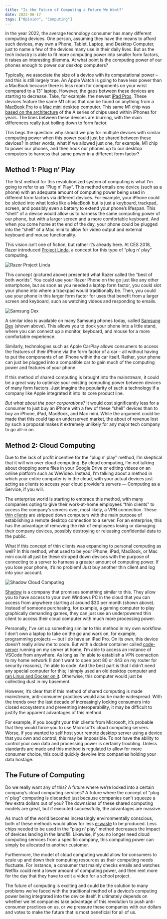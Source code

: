 ```yaml
---
title: "Is the Future of Computing a Future We Want?"
date: 2022-06-17
tags: ["Opinion", "Computing"]
---
```


In the year 2022, the average technology consumer has many different computing devices. One person, assuming they have the means to afford such devices, may own a Phone, Tablet, Laptop, and Desktop Computer, just to name a few of the devices many use in their daily lives. But as the tech industry is able to fit more computing power into smaller form factors, it raises an interesting dilemma. At what point is the computing power of our phones enough to power our desktop computers?

Typically, we associate the size of a device with its computational power – and this is still largely true. An Apple Watch is going to have less power than a MacBook because there is less room for components on your wrist compared to a 13” laptop. However, the gaps between these devices are starting to decrease. Take, for example, the newest [iPad Pros](https://support.apple.com/kb/SP843?locale=en_US). These devices feature the same M1 chips that can be found on anything from a [MacBook Pro](https://support.apple.com/kb/SP824?locale=en_US) to a [Mac mini](https://support.apple.com/kb/SP823?locale=en_US) desktop computer. This same M1 chip was [based on the architecture](https://www.pcmag.com/news/what-is-the-apple-m1-chip) of the A series of chips used within iPhones for years. The lines between these devices are blurring, with the main differences really just boiling down to form factor.

This begs the question: why should we pay for multiple devices with similar computing power when this power could just be shared between these devices? In other words, what if we allowed just one, for example, M1 chip to power our phones, and then hook our phones up to our desktop computers to harness that same power in a different form factor?

## Method 1: Plug n’ Play

The first method for this revolutionized system of computing is what I’m going to refer to as “Plug n’ Play”. This method entails one device (such as a phone) with an adequate amount of computing power being used in different form factors via different devices. For example, your iPhone could be slotted into what looks like a MacBook but is just a keyboard, trackpad, screen, and possibly even a battery to extend your phone’s lifespan. This “shell” of a device would allow us to harness the same computing power of our phone, but with a larger screen and a more comfortable keyboard. And when you come home at the end of the day, your phone could be plugged into the “shell” of a Mac mini to allow for video output and external keyboard and mouse functionality.

This vision isn’t one of fiction, but rather it’s already here. At CES 2018, Razer introduced [Project Linda](https://www.razer.com/concepts/project-linda), a concept for this type of “plug n’ play” computing.

![Razer Project Linda](~/assets/razer-project-linda.jpg)

This concept (pictured above) presented what Razer called the “best of both worlds”. You could use your Razer Phone on the go just like any other smartphone, but as soon as you needed a laptop form factor, you could slot your phone into where a trackpad would traditionally be. Then, you could use your phone in this larger form factor for uses that benefit from a larger screen and keyboard, such as watching videos and responding to emails.

![Samsung Dex](~/assets/samsung-dex-desktop.jpg)

A similar idea is available on many Samsung phones today, called [Samsung Dex](https://www.samsung.com/us/explore/dex/) (shown above). This allows you to dock your phone into a little stand, where you can connect up a monitor, keyboard, and mouse for a more comfortable experience.

Similarly, technologies such as Apple CarPlay allows consumers to access the features of their iPhone via the form factor of a car – all without having to put the components of an iPhone within the car itself. Rather, your phone can just be plugged into a compatible car to gain much of the computing power and features of your phone.

If this method of shared computing is brought into the mainstream, it could be a great way to optimize your existing computing power between devices of many form factors. Just imagine the popularity of such a technology if a company like Apple integrated it into its core product line.

_But what about the poor corporations?_ It would cost significantly less for a consumer to just buy an iPhone with a few of these “shell” devices than to buy an iPhone, iPad, MacBook, and Mac mini. While the argument could be made that this could tap an underserved market, the about of revenue lost by such a proposal makes it extremely unlikely for any major tech company to go all-in on.

## Method 2: Cloud Computing

Due to the lack of profit incentive for the “plug n’ play” method, I’m skeptical that it will win over cloud computing. By cloud computing, I’m not talking about dropping some files in your Google Drive or editing videos on an online platform such as WeVideo. Instead, I’m talking about a method in which your entire computer is in the cloud, with your actual devices just acting as clients to access your cloud provider’s servers — Computing as a Service, if you will.

The enterprise world is starting to embrace this method, with many companies opting to give their work-at-home employees “thin clients” to access the company’s servers over, most likely, a VPN connection. These [thin clients](https://en.wikipedia.org/wiki/Thin_client) are stripped down computers with the main purpose of establishing a remote desktop connection to a server. For an enterprise, this has the advantage of removing the risk of employees losing or damaging their company devices, possibly destroying or releasing confidential data to the public.

What if this concept of thin clients was expanding to personal computing as well? In this method, what used to be your iPhone, iPad, MacBook, or Mac mini could all just be these stripped down devices with the purpose of connecting to a server to harness a greater amount of computing power. If you lose your phone, it’s no problem! Just buy another thin client and log into your account.

![Shadow Cloud Computing](~/assets/shadow-cloud-compute.png)

[Shadow](https://shadow.tech) is a company that promises something similar to this. They allow you to have access to your own Windows PC in the cloud that you can access from anywhere starting at around $30 per month (shown above). Instead of someone purchasing, for example, a gaming computer to play graphically demanding games, they can just use an underpowered thin client to access their cloud computer with much more processing power.

Personally, I’ve set up something similar to this method in my own workflow. I don’t own a laptop to take on the go and work on, for example, programming projects — but I _do_ have an iPad Pro. On its own, this device doesn’t really allow me to code. But with a docker container called [code-server](https://hub.docker.com/r/linuxserver/code-server) running on my server at home, I’m able to access an instance of VSCode from anywhere. As long as I’m able to establish a VPN connection to my home network (I don’t want to open port 80 or 443 on my router for security reasons), I’m able to code. And the best part is that I didn’t need any special computer for this; I simply used an old desktop computer and [ran Linux and Docker on it](https://zsrobinson.com/posts/experimenting-with-linux-and-docker/). Otherwise, this computer would just be collecting dust in my basement.

However, it’s clear that if this method of shared computing is made mainstream, anti-consumer practices would also be made widespread. With the trends over the last decade of increasingly locking consumers into closed ecosystems and preventing interoperability, it may be difficult to justify the apparent advantages of this method.

For example, if you bought your thin clients from Microsoft, it’s probable that they would force you to use Microsoft’s cloud computing servers. Worse, if you wanted to self host your remote desktop server using a device that you own and control, this may be impossible. To not have the ability to control your own data and processing power is certainly troubling. Unless standards are made and this method is regulated to allow for more consumer choice, this could quickly devolve into companies holding your data hostage.

## The Future of Computing

Do we really want any of this? A future where we’re locked into a certain company’s cloud computing services? A future where the concept of “plug n’ plug” computing is discarded just because companies can’t squeeze a few extra dollars out of you? The downsides of these shared computing models are great, but if executed successfully, the advantages are massive.

As much of the world becomes increasingly environmentally conscious, both of these methods would allow for less [e-waste](https://en.wikipedia.org/wiki/Electronic_waste) to be produced. Less chips needed to be used in the “plug n’ play” method decreases the impact of devices landing in the landfill. Likewise, if you no longer need cloud computing services from a specific company, this computing power can simply be allocated to another customer.

Furthermore, the model of cloud computing would allow for consumers to scale up and down their computing resources as their computing needs fluctuate. For instance, a consumer that mainly checks emails and watches Netflix could rent a lower amount of computing power, and then rent more for the day that they have to edit a video for a school project.

The future of computing is exciting and could be the solution to many problems we’ve faced with the traditional method of a device’s computing power being integrated into the device itself. It ultimately depends on whether we let companies take advantage of this revolution to push anti-consumer practices on us, or we pressure these companies with our dollars and votes to make the future that is most beneficial for all of us.
